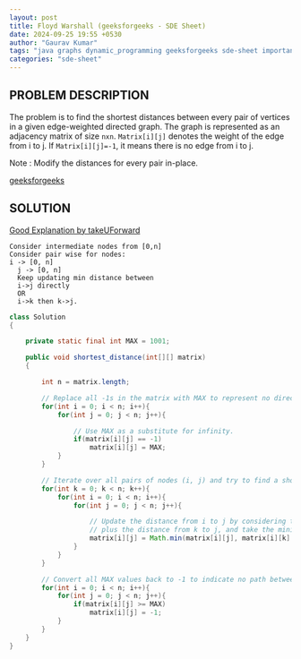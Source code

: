```yaml
---
layout: post
title: Floyd Warshall (geeksforgeeks - SDE Sheet)
date: 2024-09-25 19:55 +0530
author: "Gaurav Kumar"
tags: "java graphs dynamic_programming geeksforgeeks sde-sheet important"
categories: "sde-sheet"
---
```


## PROBLEM DESCRIPTION

The problem is to find the shortest distances between every pair of vertices in a given edge-weighted directed graph. The graph is represented as an adjacency matrix of size `nxn`. `Matrix[i][j]` denotes the weight of the edge from i to j. If `Matrix[i][j]=-1`, it means there is no edge from i to j.

Note : Modify the distances for every pair in-place.

[geeksforgeeks](https://www.geeksforgeeks.org/problems/implementing-floyd-warshall2042/1?page=9)

## SOLUTION

[Good Explanation by takeUForward](https://www.youtube.com/watch?v=YbY8cVwWAvw)

```plaintext
Consider intermediate nodes from [0,n]
Consider pair wise for nodes:
i -> [0, n]
  j -> [0, n]
  Keep updating min distance between
  i->j directly
  OR
  i->k then k->j.
```

```java
class Solution
{

    private static final int MAX = 1001;

    public void shortest_distance(int[][] matrix)
    {

        int n = matrix.length;

        // Replace all -1s in the matrix with MAX to represent no direct path between nodes.
        for(int i = 0; i < n; i++){
            for(int j = 0; j < n; j++){

                // Use MAX as a substitute for infinity.
                if(matrix[i][j] == -1)
                    matrix[i][j] = MAX;
            }
        }

        // Iterate over all pairs of nodes (i, j) and try to find a shorter path from i to j via an intermediate node k.
        for(int k = 0; k < n; k++){
            for(int i = 0; i < n; i++){
                for(int j = 0; j < n; j++){

                    // Update the distance from i to j by considering the distance from i to k
                    // plus the distance from k to j, and take the minimum.
                    matrix[i][j] = Math.min(matrix[i][j], matrix[i][k] + matrix[k][j]);
                }
            }
        }

        // Convert all MAX values back to -1 to indicate no path between nodes.
        for(int i = 0; i < n; i++){
            for(int j = 0; j < n; j++){
                if(matrix[i][j] >= MAX)
                    matrix[i][j] = -1;
            }
        }
    }
}
```
